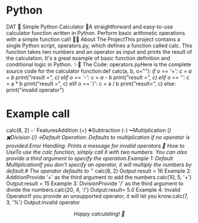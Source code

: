 # Python
DAT
🧮 Simple Python Calculator 🧮A straightforward and easy-to-use calculator function written in Python. Perform basic arithmetic operations with a simple function call! 🚀📝 About The ProjectThis project contains a single Python script, operators.py, which defines a function called calc. This function takes two numbers and an operator as input and prints the result of the calculation. It's a great example of basic function definition and conditional logic in Python. ✨🐍 The Code: operators.pyHere is the complete source code for the calculator function:def calc(a, b, o="*"):
    if o == '+':
        c = a + b
        print("result =", c)
    elif o == '-':
        c = a - b
        print("result =", c)
    elif o == '*':
        c = a * b
        print("result =", c)
    elif o == '/':
        c = a / b
        print("result=", c)
    else:
        print("invalid operator")

# Example call
calc(8, 2)
✅ FeaturesAddition (+) ➕Subtraction (-) ➖Multiplication (*) ✖️Division (/) ➗Default Operation: Defaults to multiplication if no operator is provided.Error Handling: Prints a message for invalid operators.🚀 How to UseTo use the calc function, simply call it with two numbers. You can also provide a third argument to specify the operation.Example 1: Default MultiplicationIf you don't specify an operator, it will multiply the numbers by default.# The operator defaults to '*'
calc(8, 2)
Output:result = 16
Example 2: AdditionProvide '+' as the third argument to add the numbers.calc(10, 5, '+')
Output:result = 15
Example 3: DivisionProvide '/' as the third argument to divide the numbers.calc(20, 4, '/')
Output:result= 5.0
Example 4: Invalid OperatorIf you provide an unsupported operator, it will let you know.calc(7, 3, '%')
Output:invalid operator
<div align="center"><em>Happy calculating! 🔢</em></div>
